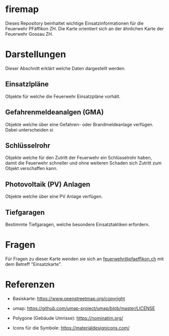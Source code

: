 # firemap

Dieses Repository beinhaltet wichtige Einsatzinformationen für die Feuerwehr PFäffikon ZH. 
Die Karte orientiert sich an der ähnlichen Karte der Feuerwehr Gossau ZH.

# Darstellungen
Dieser Abschnitt erklärt welche Daten dargestellt werden.

## Einsatzlpläne
Objekte für welche die Feuerwehr Einsatzpläne vorhält.

## Gefahrenmeldeanalgen (GMA)
Objekte welche über eine Gefahren- oder Brandmeldeanlage verfügen.
Dabei unterscheiden si

## Schlüsselrohr
Objekte welche für den Zutritt der Feuerwehr ein Schlüsselrohr haben, damit die Feuerwehr schneller und ohne weiteren Schaden sich Zutritt zum Objekt verschaffen kann.

## Photovoltaik (PV) Anlagen
Objekte welche über eine PV Anlage verfügen.

## Tiefgaragen
Bestimmte Tiefgaragen, welche besondere Einsatztaktiken erfordern.

# Fragen
Für Fragen zu dieser Karte wenden sie sich an feuerwehr@pfaeffikon.ch mit dem Betreff "Einsatzkarte".

# Referenzen

- Basiskarte: https://www.openstreetmap.org/copyright

- umap: https://github.com/umap-project/umap/blob/master/LICENSE

- Polygone (Gebäude Umrisse): https://nominatim.org/

- Icons für die Symbole: https://materialdesignicons.com/
